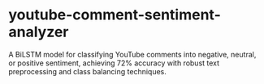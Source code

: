 # youtube-comment-sentiment-analyzer
A BiLSTM model for classifying YouTube comments into negative, neutral, or positive sentiment, achieving 72% accuracy with robust text preprocessing and class balancing techniques.
